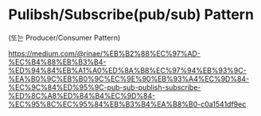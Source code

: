 # Pulibsh/Subscribe(pub/sub) Pattern

(또는 Producer/Consumer Pattern)

https://medium.com/@rinae/%EB%B2%88%EC%97%AD-%EC%B4%88%EB%B3%B4-%ED%94%84%EB%A1%A0%ED%8A%B8%EC%97%94%EB%93%9C-%EA%B0%9C%EB%B0%9C%EC%9E%90%EB%93%A4%EC%9D%84-%EC%9C%84%ED%95%9C-pub-sub-publish-subscribe-%ED%8C%A8%ED%84%B4%EC%9D%84-%EC%95%8C%EC%95%84%EB%B3%B4%EA%B8%B0-c0a1541df9ec
